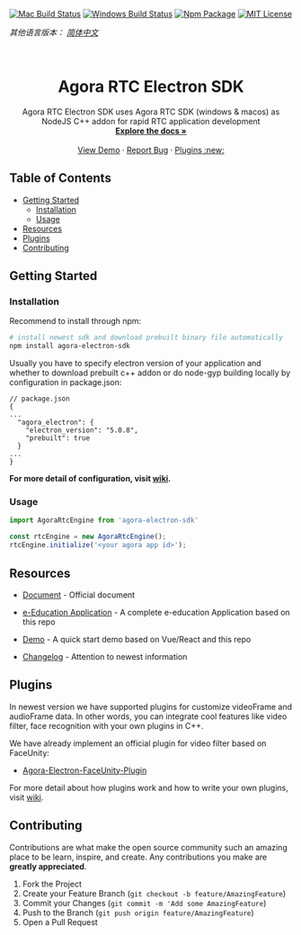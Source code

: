 <!-- PROJECT SHIELDS -->
[![Mac Build Status][build-shield]][build-url]
[![Windows Build Status][windows-build-shield]][windows-build-url]
[![Npm Package][npm-shield]][npm]
[![MIT License][license-shield]][license-url]

*其他语言版本： [简体中文](README.zh.md)*

<!-- PROJECT LOGO -->
<br />
<p align="center">
  <h1 align="center">Agora RTC Electron SDK</h1>

  <p align="center">
    Agora RTC Electron SDK uses Agora RTC SDK (windows & macos) as NodeJS C++ addon for rapid RTC application development
    <br />
    <a href="https://docs.agora.io/en/Video/API%20Reference/electron/index.html"><strong>Explore the docs »</strong></a>
    <br />
    <br />
    <a href="https://github.com/AgoraIO-Community/Agora-Electron-Quickstart">View Demo</a>
    ·
    <a href="https://github.com/AgoraIO/Electron-SDK/issues">Report Bug</a>
    ·
    <a href="#plugins">Plugins :new:</a>
  </p>
</p>



<!-- TABLE OF CONTENTS -->
## Table of Contents
* [Getting Started](#getting-started)
  * [Installation](#installation)
  * [Usage](#usage)
* [Resources](#resources)
* [Plugins](#plugins)
* [Contributing](#contributing)


<!-- GETTING STARTED -->
## Getting Started

### Installation
Recommend to install through npm:
``` bash
# install newest sdk and download prebuilt binary file automatically
npm install agora-electron-sdk
```

Usually you have to specify electron version of your application and whether to download prebuilt c++ addon or do node-gyp building locally by configuration in package.json:
```
// package.json
{
...
  "agora_electron": {
    "electron_version": "5.0.8",
    "prebuilt": true
  }
...
}
```

**For more detail of configuration, visit [wiki](https://github.com/AgoraIO/Electron-SDK/wiki/Installation-Configuration-in-package.json).**

### Usage
``` javascript
import AgoraRtcEngine from 'agora-electron-sdk'

const rtcEngine = new AgoraRtcEngine();
rtcEngine.initialize('<your agora app id>');
```

<!-- RESOURCES -->
## Resources

- [Document](https://docs.agora.io/en/Video/API%20Reference/electron/index.html) - Official document  

- [e-Education Application](https://github.com/AgoraIO/ARD-eEducation-with-Electron) - A complete e-education Application based on this repo

- [Demo](https://github.com/AgoraIO-Community/Agora-Electron-Quickstart) - A quick start demo based on Vue/React and this repo

- [Changelog](./CHANGELOG.md) - Attention to newest information

<!-- Plugins -->
## Plugins
In newest version we have supported plugins for customize videoFrame and audioFrame data. In other words, you can integrate cool features like video filter, face recognition with your own plugins in C++.

We have already implement an official plugin for video filter based on FaceUnity:

- [Agora-Electron-FaceUnity-Plugin](https://github.com/AgoraIO-Community/Agora-Electron-FaceUnity-Plugin)

For more detail about how plugins work and how to write your own plugins, visit [wiki](https://github.com/AgoraIO/Electron-SDK/wiki/How-plugins-work
).

<!-- CONTRIBUTING -->
## Contributing

Contributions are what make the open source community such an amazing place to be learn, inspire, and create. Any contributions you make are **greatly appreciated**.

1. Fork the Project
2. Create your Feature Branch (`git checkout -b feature/AmazingFeature`)
3. Commit your Changes (`git commit -m 'Add some AmazingFeature`)
4. Push to the Branch (`git push origin feature/AmazingFeature`)
5. Open a Pull Request

<!-- MARKDOWN LINKS & IMAGES -->
[build-shield]: https://img.shields.io/travis/AgoraIO-Usecase/eEducation/master.svg?style=flat-square
[build-url]: https://travis-ci.org/AgoraIO-Usecase/eEducation
[windows-build-shield]: https://ci.appveyor.com/api/projects/status/github/AgoraIO/Electron-SDK?branch=dev/2.3.4.100&svg=true
[windows-build-url]:https://ci.appveyor.com/project/menthays/electron-sdk/branch/dev/2.3.4.100
[npm-shield]: https://img.shields.io/npm/v/agora-electron-sdk/education
[npm]: https://npmjs.com/package/agora-electron-sdk/v/2.3.4-hotfix.4
[license-shield]: https://img.shields.io/badge/license-MIT-blue.svg?style=flat-square
[license-url]: https://choosealicense.com/licenses/mit
